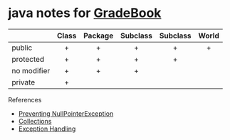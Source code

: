 # java notes for [GradeBook](src/Gradebook.java)

|             | Class | Package | Subclass | Subclass | World  |
| ----------- | :---: | :-----: | :------: | :------: | :----: |
| public      |   +   |    +    |    +     |    +     |   +    |
| protected   |   +   |    +    |    +     |    +     | &nbsp; |
| no modifier |   +   |    +    |    +     |  &nbsp;  | &nbsp; |
| private     |   +   | &nbsp;  |  &nbsp;  |  &nbsp;  | &nbsp; |


References
* [Preventing NullPointerException](https://en.wikibooks.org/wiki/Java_Programming/Preventing_NullPointerException#For_each_loop_trap)
* [Collections](https://web.stanford.edu/class/archive/cs/cs108/cs108.1092/handouts/02SCollections.pdf)
* [Exception Handling](http://web.cse.ohio-state.edu/cse1223/slides/09ExceptionHandling.pdf)


